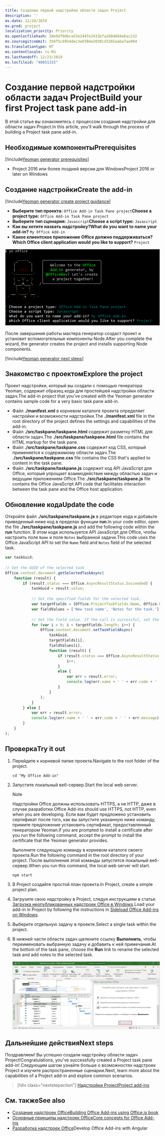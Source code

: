 ```yaml
---
title: Создание первой надстройки области задач Project
description: ''
ms.date: 12/24/2019
ms.prod: project
localization_priority: Priority
ms.openlocfilehash: 3de9df0dbca53e244fe2431bfa2884694e6ac232
ms.sourcegitcommit: 350f5c6954dec3e9384e2030cd3265aaba7ae904
ms.translationtype: HT
ms.contentlocale: ru-RU
ms.lasthandoff: 12/23/2019
ms.locfileid: "40851315"
---
```

# <a name="build-your-first-project-task-pane-add-in"></a><span data-ttu-id="8e16a-102">Создание первой надстройки области задач Project</span><span class="sxs-lookup"><span data-stu-id="8e16a-102">Build your first Project task pane add-in</span></span>

<span data-ttu-id="8e16a-103">В этой статье вы ознакомитесь с процессом создания надстройки для области задач Project.</span><span class="sxs-lookup"><span data-stu-id="8e16a-103">In this article, you'll walk through the process of building a Project task pane add-in.</span></span>

## <a name="prerequisites"></a><span data-ttu-id="8e16a-104">Необходимые компоненты</span><span class="sxs-lookup"><span data-stu-id="8e16a-104">Prerequisites</span></span>

[!include[Yeoman generator prerequisites](../includes/quickstart-yo-prerequisites.md)]

- <span data-ttu-id="8e16a-105">Project 2016 или более поздней версии для Windows</span><span class="sxs-lookup"><span data-stu-id="8e16a-105">Project 2016 or later on Windows</span></span>

## <a name="create-the-add-in"></a><span data-ttu-id="8e16a-106">Создание надстройки</span><span class="sxs-lookup"><span data-stu-id="8e16a-106">Create the add-in</span></span>

[!include[Yeoman generator create project guidance](../includes/yo-office-command-guidance.md)]

- <span data-ttu-id="8e16a-107">**Выберите тип проекта:** `Office Add-in Task Pane project`</span><span class="sxs-lookup"><span data-stu-id="8e16a-107">**Choose a project type:** `Office Add-in Task Pane project`</span></span>
- <span data-ttu-id="8e16a-108">**Выберите тип сценария:** `Javascript`</span><span class="sxs-lookup"><span data-stu-id="8e16a-108">**Choose a script type:** `Javascript`</span></span>
- <span data-ttu-id="8e16a-109">**Как вы хотите назвать надстройку?**</span><span class="sxs-lookup"><span data-stu-id="8e16a-109">**What do you want to name your add-in?**</span></span> `My Office Add-in`
- <span data-ttu-id="8e16a-110">**Какое клиентское приложение Office должно поддерживаться?**</span><span class="sxs-lookup"><span data-stu-id="8e16a-110">**Which Office client application would you like to support?**</span></span> `Project`

![Снимок экрана с вопросами и ответами в генераторе Yeoman](../images/yo-office-project.png)

<span data-ttu-id="8e16a-112">После завершения работы мастера генератор создаст проект и установит вспомогательные компоненты Node.</span><span class="sxs-lookup"><span data-stu-id="8e16a-112">After you complete the wizard, the generator creates the project and installs supporting Node components.</span></span>

[!include[Yeoman generator next steps](../includes/yo-office-next-steps.md)]

## <a name="explore-the-project"></a><span data-ttu-id="8e16a-113">Знакомство с проектом</span><span class="sxs-lookup"><span data-stu-id="8e16a-113">Explore the project</span></span>

<span data-ttu-id="8e16a-114">Проект надстройки, который вы создали с помощью генератора Yeoman, содержит образец кода для простейшей надстройки области задач.</span><span class="sxs-lookup"><span data-stu-id="8e16a-114">The add-in project that you've created with the Yeoman generator contains sample code for a very basic task pane add-in.</span></span> 

- <span data-ttu-id="8e16a-115">Файл **./manifest.xml** в корневом каталоге проекта определяет настройки и возможности надстройки.</span><span class="sxs-lookup"><span data-stu-id="8e16a-115">The **./manifest.xml** file in the root directory of the project defines the settings and capabilities of the add-in.</span></span>
- <span data-ttu-id="8e16a-116">Файл **./src/taskpane/taskpane.html** содержит разметку HTML для области задач.</span><span class="sxs-lookup"><span data-stu-id="8e16a-116">The **./src/taskpane/taskpane.html** file contains the HTML markup for the task pane.</span></span>
- <span data-ttu-id="8e16a-117">Файл **./src/taskpane/taskpane.css** содержит код CSS, который применяется к содержимому области задач.</span><span class="sxs-lookup"><span data-stu-id="8e16a-117">The **./src/taskpane/taskpane.css** file contains the CSS that's applied to content in the task pane.</span></span>
- <span data-ttu-id="8e16a-118">Файл **./src/taskpane/taskpane.js** содержит код API JavaScript для Office, который упрощает взаимодействие между областью задач и ведущим приложением Office.</span><span class="sxs-lookup"><span data-stu-id="8e16a-118">The **./src/taskpane/taskpane.js** file contains the Office JavaScript API code that facilitates interaction between the task pane and the Office host application.</span></span>

## <a name="update-the-code"></a><span data-ttu-id="8e16a-119">Обновление кода</span><span class="sxs-lookup"><span data-stu-id="8e16a-119">Update the code</span></span>

<span data-ttu-id="8e16a-120">Откройте файл **./src/taskpane/taskpane.js** в редакторе кода и добавьте приведенный ниже код в пределах функции **run**.</span><span class="sxs-lookup"><span data-stu-id="8e16a-120">In your code editor, open the file **./src/taskpane/taskpane.js** and add the following code within the **run** function.</span></span> <span data-ttu-id="8e16a-121">В этом коде используется API JavaScript для Office, чтобы настроить поле `Name` и поле `Notes` выбранной задачи.</span><span class="sxs-lookup"><span data-stu-id="8e16a-121">This code uses the Office JavaScript API to set the `Name` field and `Notes` field of the selected task.</span></span>

```js
var taskGuid;

// Get the GUID of the selected task
Office.context.document.getSelectedTaskAsync(
    function (result) {
        if (result.status === Office.AsyncResultStatus.Succeeded) {
            taskGuid = result.value;

            // Set the specified fields for the selected task.
            var targetFields = [Office.ProjectTaskFields.Name, Office.ProjectTaskFields.Notes];
            var fieldValues = ['New task name', 'Notes for the task.'];

            // Set the field value. If the call is successful, set the next field.
            for (var i = 0; i < targetFields.length; i++) {
                Office.context.document.setTaskFieldAsync(
                    taskGuid,
                    targetFields[i],
                    fieldValues[i],
                    function (result) {
                        if (result.status === Office.AsyncResultStatus.Succeeded) {
                            i++;
                        }
                        else {
                            var err = result.error;
                            console.log(err.name + ' ' + err.code + ' ' + err.message);
                        }
                    }
                );
            }
        } else {
            var err = result.error;
            console.log(err.name + ' ' + err.code + ' ' + err.message);
        }
    }
);
```

## <a name="try-it-out"></a><span data-ttu-id="8e16a-122">Проверка</span><span class="sxs-lookup"><span data-stu-id="8e16a-122">Try it out</span></span>

1. <span data-ttu-id="8e16a-123">Перейдите к корневой папке проекта.</span><span class="sxs-lookup"><span data-stu-id="8e16a-123">Navigate to the root folder of the project.</span></span>

    ```command&nbsp;line
    cd "My Office Add-in"
    ```

2. <span data-ttu-id="8e16a-124">Запустите локальный веб-сервер.</span><span class="sxs-lookup"><span data-stu-id="8e16a-124">Start the local web server.</span></span>

    > [!NOTE]
    > <span data-ttu-id="8e16a-125">Надстройки Office должны использовать HTTPS, а не HTTP, даже в случае разработки.</span><span class="sxs-lookup"><span data-stu-id="8e16a-125">Office Add-ins should use HTTPS, not HTTP, even when you are developing.</span></span> <span data-ttu-id="8e16a-126">Если вам будет предложено установить сертификат после того, как вы запустите указанную ниже команду, примите предложение установить сертификат, предоставленный генератором Yeoman.</span><span class="sxs-lookup"><span data-stu-id="8e16a-126">If you are prompted to install a certificate after you run the following command, accept the prompt to install the certificate that the Yeoman generator provides.</span></span>

    <span data-ttu-id="8e16a-127">Выполните следующую команду в корневом каталоге своего проекта.</span><span class="sxs-lookup"><span data-stu-id="8e16a-127">Run the following command in the root directory of your project.</span></span> <span data-ttu-id="8e16a-128">После выполнения этой команды запустится локальный веб-сервер.</span><span class="sxs-lookup"><span data-stu-id="8e16a-128">When you run this command, the local web server will start.</span></span>

    ```command&nbsp;line
    npm start
    ```

3. <span data-ttu-id="8e16a-129">В Project создайте простой план проекта.</span><span class="sxs-lookup"><span data-stu-id="8e16a-129">In Project, create a simple project plan.</span></span>

4. <span data-ttu-id="8e16a-130">Загрузите свою надстройку в Project, следуя инструкциям в статье [Загрузка неопубликованных надстроек Office в Windows](../testing/create-a-network-shared-folder-catalog-for-task-pane-and-content-add-ins.md).</span><span class="sxs-lookup"><span data-stu-id="8e16a-130">Load your add-in in Project by following the instructions in [Sideload Office Add-ins on Windows](../testing/create-a-network-shared-folder-catalog-for-task-pane-and-content-add-ins.md).</span></span>

5. <span data-ttu-id="8e16a-131">Выберите отдельную задачу в проекте.</span><span class="sxs-lookup"><span data-stu-id="8e16a-131">Select a single task within the project.</span></span>

6. <span data-ttu-id="8e16a-132">В нижней части области задач щелкните ссылку **Выполнить**, чтобы переименовать выбранную задачу и добавить к ней примечания.</span><span class="sxs-lookup"><span data-stu-id="8e16a-132">At the bottom of the task pane, choose the **Run** link to rename the selected task and add notes to the selected task.</span></span>

    ![Снимок экрана: приложение Project с загруженной надстройкой области задач](../images/project-quickstart-addin-1.png)

## <a name="next-steps"></a><span data-ttu-id="8e16a-134">Дальнейшие действия</span><span class="sxs-lookup"><span data-stu-id="8e16a-134">Next steps</span></span>

<span data-ttu-id="8e16a-135">Поздравляем! Вы успешно создали надстройку области задач Project!</span><span class="sxs-lookup"><span data-stu-id="8e16a-135">Congratulations, you've successfully created a Project task pane add-in!</span></span> <span data-ttu-id="8e16a-136">Следующим шагом узнайте больше о возможностях надстроек Project и изучите распространенные сценарии.</span><span class="sxs-lookup"><span data-stu-id="8e16a-136">Next, learn more about the capabilities of a Project add-in and explore common scenarios.</span></span>

> [!div class="nextstepaction"]
> [<span data-ttu-id="8e16a-137">Надстройки Project</span><span class="sxs-lookup"><span data-stu-id="8e16a-137">Project add-ins</span></span>](../project/project-add-ins.md)

## <a name="see-also"></a><span data-ttu-id="8e16a-138">См. также</span><span class="sxs-lookup"><span data-stu-id="8e16a-138">See also</span></span>

- [<span data-ttu-id="8e16a-139">Создание надстроек Office</span><span class="sxs-lookup"><span data-stu-id="8e16a-139">Building Office Add-ins using Office.js book</span></span>](../overview/office-add-ins-fundamentals.md)
- [<span data-ttu-id="8e16a-140">Основные принципы надстроек Office</span><span class="sxs-lookup"><span data-stu-id="8e16a-140">Core concepts for Office Add-ins</span></span>](../overview/core-concepts-office-add-ins.md)
- <span data-ttu-id="8e16a-141">[Разработка надстроек Office](../develop/develop-overview.md)</span><span class="sxs-lookup"><span data-stu-id="8e16a-141">[](../develop/develop-overview.md)Develop Office Add-ins with Angular</span></span>
